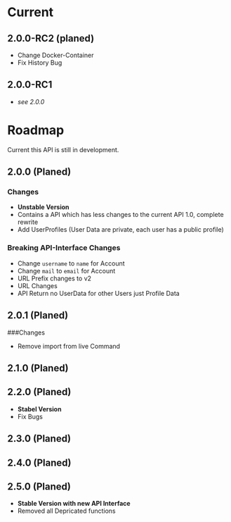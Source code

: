 # Current

## 2.0.0-RC2 (planed)

* Change Docker-Container
* Fix History Bug

## 2.0.0-RC1

* *see 2.0.0*

# Roadmap
Current this API is still in development.
## 2.0.0 (Planed)

### Changes
* **Unstable Version**
* Contains a API which has less changes to the current API 1.0, complete rewrite
* Add UserProfiles (User Data are private, each user has a public profile)

### Breaking API-Interface Changes
* Change ```username``` to ```name``` for Account
* Change ```mail``` to ```email``` for Account
* URL Prefix changes to v2
* URL Changes
* API Return no UserData for other Users just Profile Data

## 2.0.1 (Planed)
###Changes
* Remove import from live Command
## 2.1.0 (Planed)

## 2.2.0 (Planed)
* **Stabel Version**
* Fix Bugs

## 2.3.0 (Planed)

## 2.4.0 (Planed)

## 2.5.0 (Planed)
* **Stable Version with new API Interface**
* Removed all Depricated functions 
